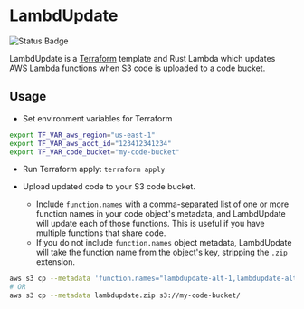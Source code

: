 # LambdUpdate

![Status Badge](https://github.com/jluszcz/LambdUpdate/actions/workflows/build-and-test.yml/badge.svg)

LambdUpdate is a [Terraform](https://www.terraform.io) template and Rust Lambda which updates AWS
[Lambda](https://aws.amazon.com/lambda/) functions when S3 code is uploaded to a code bucket.

## Usage

- Set environment variables for Terraform

``` bash
export TF_VAR_aws_region="us-east-1"
export TF_VAR_aws_acct_id="123412341234"
export TF_VAR_code_bucket="my-code-bucket"
```

- Run Terraform apply: `terraform apply`

- Upload updated code to your S3 code bucket.
    - Include `function.names` with a comma-separated list of one or more function names in your code object's metadata, and
      LambdUpdate will update each of those functions. This is useful if you have multiple functions that share code.
    - If you do not include `function.names` object metadata, LambdUpdate will take the function name from the object's key,
      stripping the `.zip` extension.

``` bash
aws s3 cp --metadata 'function.names="lambdupdate-alt-1,lambdupdate-alt-2"' lambdupdate.zip s3://my-code-bucket/
# OR
aws s3 cp --metadata lambdupdate.zip s3://my-code-bucket/
```

